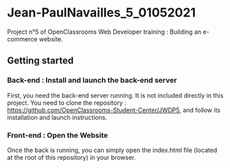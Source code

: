 # Jean-PaulNavailles_5_01052021
Project n°5 of OpenClassrooms Web Developer training : Building an e-commerce website. 

## Getting started

### Back-end : Install and launch the back-end server

First, you need the back-end server running. It is not included directly in this project.
You need to clone the repository : https://github.com/OpenClassrooms-Student-Center/JWDP5, and follow its installation and launch instructions.

### Front-end : Open the Website

Once the back is running, you can simply open the index.html file (located at the root of this repository) in your browser.